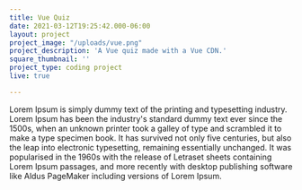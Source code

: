 ```yaml
---
title: Vue Quiz
date: 2021-03-12T19:25:42.000-06:00
layout: project
project_image: "/uploads/vue.png"
project_description: 'A Vue quiz made with a Vue CDN.'
square_thumbnail: ''
project_type: coding project
live: true

---
```


 Lorem Ipsum is simply dummy text of the printing and typesetting industry. Lorem Ipsum has been the industry's standard dummy text ever since the 1500s, when an unknown printer took a galley of type and scrambled it to make a type specimen book. It has survived not only five centuries, but also the leap into electronic typesetting, remaining essentially unchanged. It was popularised in the 1960s with the release of Letraset sheets containing Lorem Ipsum passages, and more recently with desktop publishing software like Aldus PageMaker including versions of Lorem Ipsum.